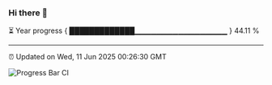 ### Hi there 👋

⏳ Year progress { █████████████▁▁▁▁▁▁▁▁▁▁▁▁▁▁▁▁▁ } 44.11 %

---

⏰ Updated on Wed, 11 Jun 2025 00:26:30 GMT

![Progress Bar CI](https://github.com/liununu/liununu/workflows/Progress%20Bar%20CI/badge.svg)
